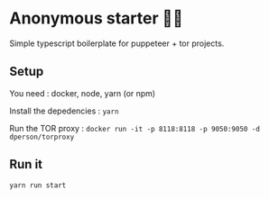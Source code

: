 # Anonymous starter 🐱‍👤

Simple typescript boilerplate for puppeteer + tor projects.

## Setup

You need : docker, node, yarn (or npm)

Install the depedencies : `yarn`

Run the TOR proxy : `docker run -it -p 8118:8118 -p 9050:9050 -d dperson/torproxy`

## Run it

`yarn run start`
